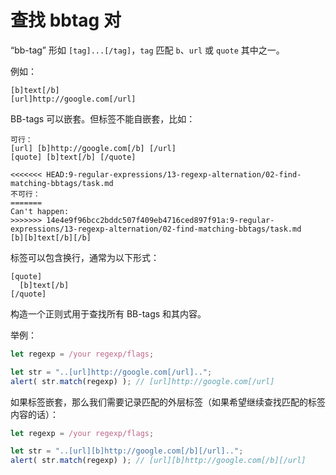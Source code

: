 # 查找 bbtag 对

“bb-tag” 形如 `[tag]...[/tag]`，`tag` 匹配 `b`、`url` 或 `quote` 其中之一。

例如：
```
[b]text[/b]
[url]http://google.com[/url]
```

BB-tags 可以嵌套。但标签不能自嵌套，比如：

```
可行：
[url] [b]http://google.com[/b] [/url]
[quote] [b]text[/b] [/quote]

<<<<<<< HEAD:9-regular-expressions/13-regexp-alternation/02-find-matching-bbtags/task.md
不可行：
=======
Can't happen:
>>>>>>> 14e4e9f96bcc2bddc507f409eb4716ced897f91a:9-regular-expressions/13-regexp-alternation/02-find-matching-bbtags/task.md
[b][b]text[/b][/b]
```

标签可以包含换行，通常为以下形式：

```
[quote]
  [b]text[/b]
[/quote]
```

构造一个正则式用于查找所有 BB-tags 和其内容。

举例：

```js
let regexp = /your regexp/flags;

let str = "..[url]http://google.com[/url]..";
alert( str.match(regexp) ); // [url]http://google.com[/url]
```

如果标签嵌套，那么我们需要记录匹配的外层标签（如果希望继续查找匹配的标签内容的话）：

```js
let regexp = /your regexp/flags;

let str = "..[url][b]http://google.com[/b][/url]..";
alert( str.match(regexp) ); // [url][b]http://google.com[/b][/url]
```
